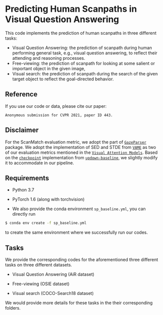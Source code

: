 # Predicting Human Scanpaths in Visual Question Answering

This code implements the prediction of human scanpaths in three different tasks:

- Visual Question Answering:  the prediction of scanpath during human performing general task, e.g., visual question answering, to reflect their attending and reasoning processes.
- Free-viewing: the prediction of scanpath for looking at some salient or important object in the given image,
- Visual search: the prediction of scanpath during the search of the given target object to reflect the goal-directed behavior.

Reference
------------------
If you use our code or data, please cite our paper:
```text
Anonymous submission for CVPR 2021, paper ID 443.
```

Disclaimer
------------------
For the ScanMatch evaluation metric, we adopt the part of [`GazeParser`](http://gazeparser.sourceforge.net/) package.  We adopt the implementation of SED and STDE from [`VAME`](https://github.com/dariozanca/VAME) as two of our evaluation metrics mentioned in the [`Visual Attention Models`](https://ieeexplore.ieee.org/document/9207438). Based on the [`checkpoint`](https://github.com/nocaps-org/updown-baseline/blob/master/updown/utils/checkpointing.py) implementation from [`updown-baseline`](https://github.com/nocaps-org/updown-baseline), we slightly modify it to accommodate in our pipeline.

Requirements
------------------

- Python 3.7
- PyTorch 1.6 (along with torchvision)

- We also provide the conda environment ``sp_baseline.yml``, you can directly run

```bash
$ conda env create -f sp_baseline.yml
```

to create the same environment where we successfully run our codes.

Tasks
------------------

We provide the corresponding codes for the aforementioned three different tasks on three different datasets.

- Visual Question Answering (AiR dataset)
- Free-viewing (OSIE dataset)

- Visual search (COCO-Search18 dataset)

We would provide more details for these tasks in the their corresponding folders.